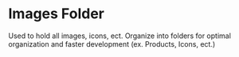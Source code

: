 # Images Folder

Used to hold all images, icons, ect. Organize into folders for optimal organization and faster development (ex. Products, Icons, ect.)